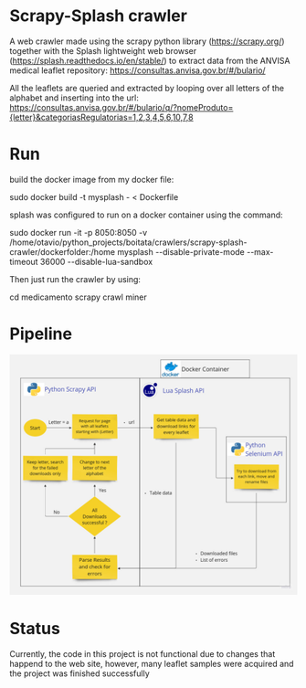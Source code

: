# Scrapy-Splash crawler

A web crawler made using the scrapy python library (https://scrapy.org/) together with the Splash lightweight web browser (https://splash.readthedocs.io/en/stable/) to extract data from the ANVISA medical leaflet repository: https://consultas.anvisa.gov.br/#/bulario/


All the leaflets are queried and extracted by looping over all letters of the alphabet and inserting into the url: https://consultas.anvisa.gov.br/#/bulario/q/?nomeProduto={letter}&categoriasRegulatorias=1,2,3,4,5,6,10,7,8 


# Run

build the docker image from my docker file:

sudo docker build -t mysplash - < Dockerfile

splash was configured to run on a docker container using the command: 

sudo docker run -it -p 8050:8050 -v /home/otavio/python_projects/boitata/crawlers/scrapy-splash-crawler/dockerfolder:/home mysplash --disable-private-mode --max-timeout 36000 --disable-lua-sandbox

Then just run the crawler by using:

cd medicamento
scrapy crawl miner


# Pipeline
![Alt text](samples/pipeline.jpg?raw=true "pipeline")


# Status
Currently, the code in this project is not functional due to changes that happend to the web site, however, many leaflet samples were acquired and the project was finished successfully
